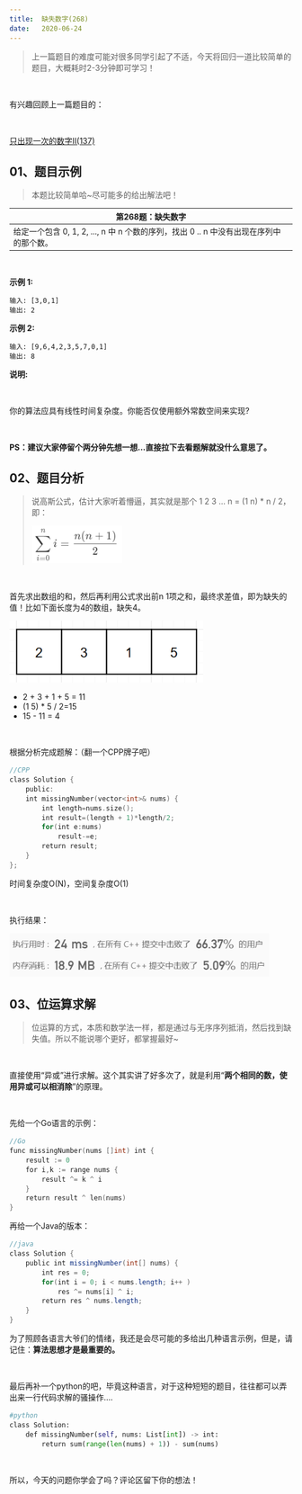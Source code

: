 ```yaml
---
title:	缺失数字(268)
date:	2020-06-24
---
```


> 上一篇题目的难度可能对很多同学引起了不适，今天将回归一道比较简单的题目，大概耗时2-3分钟即可学习！

<br/>

有兴趣回顾上一篇题目的：

<br/>

 [只出现一次的数字Ⅱ(137)](learning/1.8/805.md) 

## 01、题目示例

> 本题比较简单哈~尽可能多的给出解法吧！

| 第268题：缺失数字                                            |
| ------------------------------------------------------------ |
| 给定一个包含 0, 1, 2, ..., n 中 n 个数的序列，找出 0 .. n 中没有出现在序列中的那个数。 |

<br/>

**示例 1:**

```
输入: [3,0,1]
输出: 2
```

**示例 2:**

```
输入: [9,6,4,2,3,5,7,0,1]
输出: 8
```

**说明:**

 <br/>

你的算法应具有线性时间复杂度。你能否仅使用额外常数空间来实现?

 <br/>

**PS：建议大家停留个两分钟先想一想...直接拉下去看题解就没什么意思了。**

## 02、题目分析

> 说高斯公式，估计大家听着懵逼，其实就是那个  1 2 3 ... n = (1 n) * n / 2，即：
>
> <img src="./806/1.jpg" alt="PNG" style="zoom: 80%;" />

 <br/>

首先求出数组的和，然后再利用公式求出前n 1项之和，最终求差值，即为缺失的值！比如下面长度为4的数组，缺失4。

<img src="./806/2.jpg" alt="PNG" style="zoom: 80%;" />

- 2 + 3  + 1 + 5 = 11
- (1 5) * 5 / 2=15
- 15 - 11 = 4

 <br/>

根据分析完成题解：（翻一个CPP牌子吧）

```c
//CPP 
class Solution { 
    public:
    int missingNumber(vector<int>& nums) {
        int length=nums.size(); 
        int result=(length + 1)*length/2;
        for(int e:nums) 
            result-=e;
        return result;
    }
};
```

时间复杂度O(N)，空间复杂度O(1)

 <br/>

执行结果：

<img src="./806/3.jpg" alt="PNG" style="zoom: 80%;" />

## 03、位运算求解

> 位运算的方式，本质和数学法一样，都是通过与无序序列抵消，然后找到缺失值。所以不能说哪个更好，都掌握最好~

 <br/>

直接使用“异或”进行求解。这个其实讲了好多次了，就是利用“**两个相同的数，使用异或可以相消除**”的原理。

 <br/>

先给一个Go语言的示例：

```go
//Go
func missingNumber(nums []int) int {
    result := 0
    for i,k := range nums {
        result ^= k ^ i
    }
    return result ^ len(nums)
}
```

再给一个Java的版本：

```java
//java
class Solution {
    public int missingNumber(int[] nums) {
        int res = 0;
        for(int i = 0; i < nums.length; i++ )
            res ^= nums[i] ^ i;
        return res ^ nums.length;
    }
}
```

为了照顾各语言大爷们的情绪，我还是会尽可能的多给出几种语言示例，但是，请记住：**算法思想才是最重要的。**

 <br/>

最后再补一个python的吧，毕竟这种语言，对于这种短短的题目，往往都可以弄出来一行代码求解的骚操作....

```python
#python
class Solution:
    def missingNumber(self, nums: List[int]) -> int:
        return sum(range(len(nums) + 1)) - sum(nums)
```

 <br/>

所以，今天的问题你学会了吗？评论区留下你的想法！